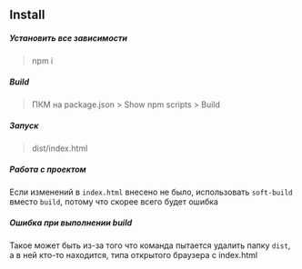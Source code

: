 ## Install

##### Установить все зависимости
>npm i

##### Build
> ПКМ на package.json > Show npm scripts > Build

##### Запуск
> dist/index.html

##### Работа с проектом
Если изменений в `index.html` внесено не было, использовать `soft-build` вместо `build`, потому что скорее всего будет ошибка

##### Ошибка при выполнении build
Такое может быть из-за того что команда пытается удалить папку `dist`, а в ней кто-то находится, типа открытого браузера с index.html
